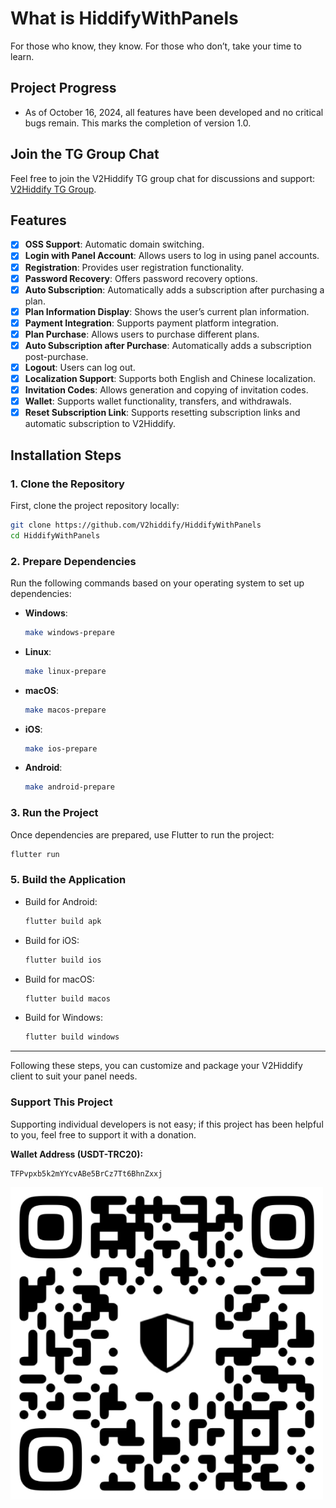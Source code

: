 # What is HiddifyWithPanels

For those who know, they know. For those who don’t, take your time to learn.

## Project Progress
- As of October 16, 2024, all features have been developed and no critical bugs remain. This marks the completion of version 1.0.

## Join the TG Group Chat

Feel free to join the V2Hiddify TG group chat for discussions and support: [V2Hiddify TG Group](https://t.me/V2Hiidify).

## Features
- [x] **OSS Support**: Automatic domain switching.
- [x] **Login with Panel Account**: Allows users to log in using panel accounts.
- [x] **Registration**: Provides user registration functionality.
- [x] **Password Recovery**: Offers password recovery options.
- [x] **Auto Subscription**: Automatically adds a subscription after purchasing a plan.
- [x] **Plan Information Display**: Shows the user’s current plan information.
- [x] **Payment Integration**: Supports payment platform integration.
- [x] **Plan Purchase**: Allows users to purchase different plans.
- [x] **Auto Subscription after Purchase**: Automatically adds a subscription post-purchase.
- [x] **Logout**: Users can log out.
- [x] **Localization Support**: Supports both English and Chinese localization.
- [x] **Invitation Codes**: Allows generation and copying of invitation codes.
- [x] **Wallet**: Supports wallet functionality, transfers, and withdrawals.
- [x] **Reset Subscription Link**: Supports resetting subscription links and automatic subscription to V2Hiddify.

## Installation Steps

### 1. Clone the Repository

First, clone the project repository locally:

```bash
git clone https://github.com/V2hiddify/HiddifyWithPanels
cd HiddifyWithPanels
```

### 2. Prepare Dependencies

Run the following commands based on your operating system to set up dependencies:

- **Windows**:

  ```bash
  make windows-prepare
  ```

- **Linux**:

  ```bash
  make linux-prepare
  ```

- **macOS**:

  ```bash
  make macos-prepare
  ```

- **iOS**:

  ```bash
  make ios-prepare
  ```

- **Android**:

  ```bash
  make android-prepare
  ```

### 3. Run the Project

Once dependencies are prepared, use Flutter to run the project:

```bash
flutter run
```

### 5. Build the Application

- Build for Android:

  ```bash
  flutter build apk
  ```

- Build for iOS:

  ```bash
  flutter build ios
  ```

- Build for macOS:

  ```bash
  flutter build macos
  ```

- Build for Windows:

  ```bash
  flutter build windows
  ```

---

Following these steps, you can customize and package your V2Hiddify client to suit your panel needs.


### Support This Project

Supporting individual developers is not easy; if this project has been helpful to you, feel free to support it with a donation.

**Wallet Address (USDT-TRC20):**
```
TFPvpxb5k2mYYcvABe5BrCz7Tt6BhnZxxj
```

<img src="images/usdt_trc20.png" alt="USDT TRC20 Donation QR Code" width="500"/>

